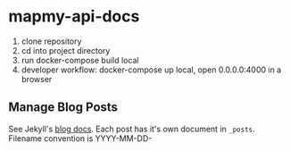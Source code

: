 # mapmy-api-docs

1. clone repository
2. cd into project directory
3. run docker-compose build local
4. developer workflow: docker-compose up local, open 0.0.0.0:4000 in a browser

## Manage Blog Posts

See Jekyll's [blog docs](https://jekyllrb.com/docs/posts/). Each post has it's own document in `_posts`. Filename convention is YYYY-MM-DD-<title>.md.

The blog list page is in `pages/blog.html` and will render blog posts in reverse chronological order from `_posts`.

## Manage Non-API Doc Pages

Documents are located in `pages`. Links are specified in the `permalink` property in the meta information at the top of each document.

## Manage API Doc Pages (Public)

See `docs`.

## Manage API Doc Pages (Private)

See `docs-private`. Configuration to ignore this dir from the build is in `_config.yml`.


